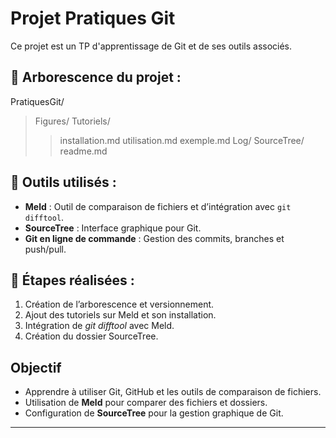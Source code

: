 # Projet Pratiques Git

Ce projet est un TP d'apprentissage de Git et de ses outils associés.

## 📂 Arborescence du projet :

PratiquesGit/
> Figures/
> Tutoriels/
>> installation.md
>> utilisation.md
>> exemple.md
> Log/
> SourceTree/
> readme.md

## 🔧 Outils utilisés :
- **Meld** : Outil de comparaison de fichiers et d’intégration avec `git difftool`.
- **SourceTree** : Interface graphique pour Git.
- **Git en ligne de commande** : Gestion des commits, branches et push/pull.

## 📌 Étapes réalisées :
1. Création de l’arborescence et versionnement.
2. Ajout des tutoriels sur Meld et son installation.
3. Intégration de *git difftool* avec Meld.
4. Création du dossier SourceTree.

## Objectif
- Apprendre à utiliser Git, GitHub et les outils de comparaison de fichiers.
- Utilisation de **Meld** pour comparer des fichiers et dossiers.
- Configuration de **SourceTree** pour la gestion graphique de Git.

---
